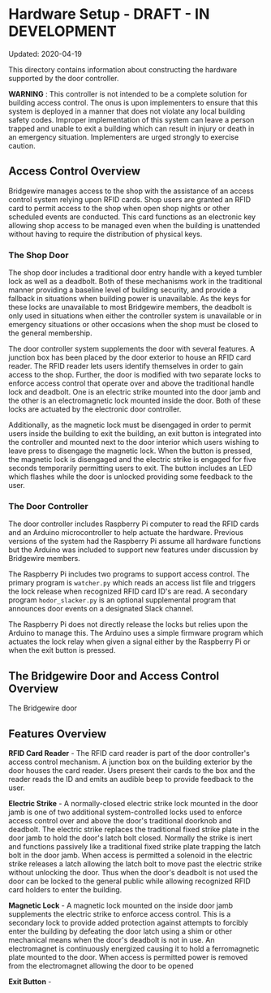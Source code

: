 
# Hardware Setup - DRAFT - IN DEVELOPMENT

Updated: 2020-04-19

This directory contains information about constructing the hardware
supported by the door controller.

**WARNING** : This controller is not intended to be a complete
solution for building access control.  The onus is upon
implementers to ensure that this system is deployed in a manner
that does not violate any local building safety codes.  Improper
implementation of this system can leave a person trapped and
unable to exit a building which can result in injury or death
in an emergency situation.  Implementers are urged strongly to
exercise caution.

## Access Control Overview

Bridgewire manages access to the shop with the assistance of an
access control system relying upon RFID cards.  Shop users are
granted an RFID card to permit access to the shop when open
shop nights or other scheduled events are conducted.  This card
functions as an electronic key allowing shop access to be managed
even when the building is unattended without having to require
the distribution of physical keys.

### The Shop Door

The shop door includes a traditional door entry handle with a keyed
tumbler lock as well as a deadbolt.  Both of these mechanisms work
in the traditional manner providing a baseline level of building
security, and provide a fallback in situations when building power
is unavailable.  As the keys for these locks are unavailable to
most Bridgewire members, the deadbolt is only used in situations
when either the controller system is unavailable or in emergency
situations or other occasions when the shop must be closed to the
general membership.

The door controller system supplements the door with several features.
A junction box has been placed by the door exterior to house an RFID
card reader.  The RFID reader lets users identify themselves in order
to gain access to the shop.  Further, the door is modified with
two separate locks to enforce access control that operate over and
above the traditional handle lock and deadbolt.  One is an electric
strike mounted into the door jamb and the other is an
electromagnetic lock mounted inside the door.  Both of these locks
are actuated by the electronic door controller.  

Additionally, as the magnetic lock must be disengaged in order to
permit users inside the building to exit the building, an exit
button is integrated into the controller and mounted next to the
door interior which users wishing to leave press to disengage the
magnetic lock.  When the button is pressed, the magnetic lock is
disengaged and the electric strike is engaged for five seconds
temporarily permitting users to exit.  The button includes an
LED which flashes while the door is unlocked providing some feedback
to the user.

### The Door Controller

The door controller includes Raspberry Pi computer to read the
RFID cards and an Arduino microcontroller to help actuate the
hardware.  Previous versions of the system had the Raspberry
Pi assume all hardware functions but the Arduino was included
to support new features under discussion by Bridgewire members.

The Raspberry Pi includes two programs to support access control.
The primary program is `watcher.py` which reads an access list
file and triggers the lock release when recognized RFID card
ID's are read.  A secondary program `hodor_slacker.py` is an
optional supplemental program that announces door events on a
designated Slack channel.

The Raspberry Pi does not directly release the locks but relies
upon the Arduino to manage this.  The Arduino uses a simple
firmware program which actuates the lock relay when given a
signal either by the Raspberry Pi or when the exit button is
pressed.


## The Bridgewire Door and Access Control Overview

The Bridgewire door
## Features Overview

**RFID Card Reader** - The RFID card reader is part of the door
controller's access control mechanism.  A junction box on the building
exterior by the door houses the card reader.  Users present their cards
to the box and the reader reads the ID and emits an audible beep to
provide feedback to the user.

**Electric Strike** - A normally-closed electric strike lock
mounted in the door jamb is one of two additional system-controlled
locks used to enforce access control over and above the door's
traditional doorknob and deadbolt.  The electric strike replaces
the traditional fixed strike plate in the door jamb to hold the
door's latch bolt closed.  Normally the strike is inert and functions
passively like a traditional fixed strike plate trapping the latch
bolt in the door jamb. When access is permitted a solenoid in the
electric strike releases a latch allowing the latch bolt to move
past the electric strike without unlocking the door.  Thus when the
door's deadbolt is not used the door can be locked to the general
public while allowing recognized RFID card holders to enter the
building.

**Magnetic Lock** - A magnetic lock mounted on the inside door jamb
supplements the electric strike to enforce access control.  This is
a secondary lock to provide added protection against attempts to
forcibly enter the building by defeating the door latch using a shim
or other mechanical means when the door's deadbolt is not in use.
An electromagnet is continuously energized causing it to hold a
ferromagnetic plate mounted to the door.  When access is permitted
power is removed from the electromagnet allowing the door to be
opened

**Exit Button** -
